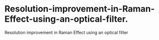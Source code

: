 # Resolution-improvement-in-Raman-Effect-using-an-optical-filter.
Resolution improvement in Raman Effect using an optical filter
